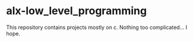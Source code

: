 # alx-low_level_programming
This repository contains projects mostly on c. Nothing too complicated... I hope.
